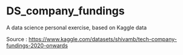 # DS_company_fundings
A data science personal exercise, based on Kaggle data

Source : https://www.kaggle.com/datasets/shivamb/tech-company-fundings-2020-onwards
